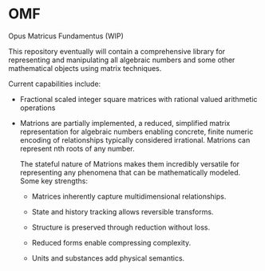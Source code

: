 # OMF
Opus Matricus Fundamentus (WIP)

This repository eventually will contain a comprehensive library for representing and manipulating all algebraic numbers and some other mathematical objects using matrix techniques.

Current capabilities include:

* Fractional scaled integer square matrices with rational valued arithmetic operations

* Matrions are partially implemented, a reduced, simplified matrix representation
  for algebraic numbers enabling concrete, finite numeric encoding of relationships
  typically considered irrational. Matrions can represent nth roots of any number.

  The stateful nature of Matrions makes them incredibly versatile for representing any
  phenomena that can be mathematically modeled. Some key strengths:

    * Matrices inherently capture multidimensional relationships.

    * State and history tracking allows reversible transforms.

    * Structure is preserved through reduction without loss.

    * Reduced forms enable compressing complexity.

    * Units and substances add physical semantics.
    